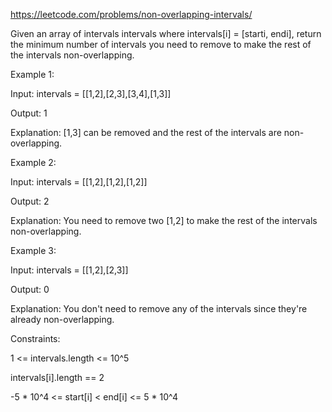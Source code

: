https://leetcode.com/problems/non-overlapping-intervals/

Given an array of intervals intervals where intervals[i] = [starti, endi], return the minimum number of intervals you need to remove to make the rest of the intervals non-overlapping.

 

Example 1:

Input: intervals = [[1,2],[2,3],[3,4],[1,3]]

Output: 1

Explanation: [1,3] can be removed and the rest of the intervals are non-overlapping.

Example 2:

Input: intervals = [[1,2],[1,2],[1,2]]

Output: 2

Explanation: You need to remove two [1,2] to make the rest of the intervals non-overlapping.

Example 3:


Input: intervals = [[1,2],[2,3]]

Output: 0

Explanation: You don't need to remove any of the intervals since they're already non-overlapping.
 

Constraints:

1 <= intervals.length <= 10^5

intervals[i].length == 2

-5 * 10^4 <= start[i] < end[i] <= 5 * 10^4
